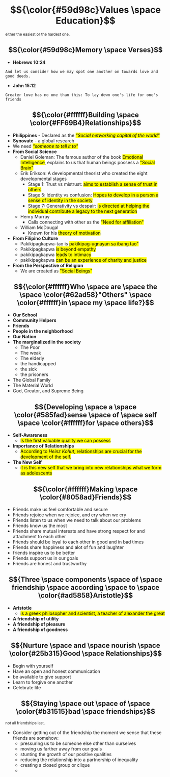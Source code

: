 # $${\color{#59d98c}Values \space Education}$$ 
<sub>either the easiest or the hardest one.</sub>

## $${\color{#59d98c}Memory \space Verses}$$ 
- **Hebrews 10:24**
```
And let us consider how we may spot one another on towards love and good deeds.
```
- **John 15:12**
```
Greater love has no one than this: To lay down one's life for one's friends
```
## $${\color{#ffffff}Building \space \color{#FF69B4}Relationships}$$
- **Philippines** - Declared as the <mark><i>"Social networking capital of the world"</i></mark>
- **Synovate** - a global research
- We need <mark><i>"someone to tell it to"</i></mark>
- **From Social Science**
  - Daniel Goleman: The famous author of the book <mark>Emotional Intelligence</mark>, explains to us that human beings possess a <mark>"Social Brain"</mark>
  - Erik Erikson: A developmental theorist who created the eight developmental stages
    - Stage 1: Trust vs mistrust: <mark>aims to establish a sense of trust in others</mark>
    - Stage 5: Identity vs confusion: <mark>Hopes to develop in a person a sense of identity in the society</mark>
    - Stage 7: Generativity vs despair: <mark>is directed at helping the individual contribute a legacy to the next generation</mark>
  - Henry Murray
    - Calls connecting with other as the <mark>"Need for affiliation"</mark>
  - William McDougal
    - Known for his <mark>theory of motivation</mark>
- **From Filipino Culture**
  - Pakikipagkapwa-tao is <mark>pakikipag-ugnayan sa ibang tao"</mark>
  - Pakikipagkapwa <mark>is beyond empathy</mark>
  - pakikipagkapwa <mark>leads to intimacy</mark>
  - pakikipagkapwa <mark>can be an experience of charity and justice</mark>
- **From the Perspective of Religion**
  - We are created as <mark>"Social Beings"</mark>
## $${\color{#ffffff}Who \space are \space the \space \color{#62ad58}"Others" \space \color{#ffffff}in \space my \space life?}$$
- **Our School**
- **Community Helpers**
- **Friends**
- **People in the neighborhood**
- **Our Nation**
- **The marginalized in the society**
  - The Poor
  - The weak
  - The elderly
  - the handicapped
  - the sick
  - the prisoners
- The Global Family
- The Material World
- God, Creator, and Supreme Being
## $${Developing \space a \space \color{#585fad}sense \space of \space self \space \color{#ffffff}for \space others}$$

- **Self-Awareness**
  - <mark>Is the first valuable quality we can possess
- **Importance of Relationships**
  - <mark> According to <i>Heinz Kohut</i>, relationships are crucial for the development of the self.
- **The New Self**
  - <mark> it is this new self that we bring into new relationships what we form as adolescents
## $${\color{#ffffff}Making \space \color{#8058ad}Friends}$$
- Friends make us feel comfortable and secure
- Friends rejoice when we rejoice, and cry when we cry
- Friends listen to us when we need to talk about our problems
- Friends know us the most
- Friends share mutual interests and have strong respect for and attachment to each other
- Friends should be loyal to each other in good and in bad times
- Friends share happiness and alot of fun and laughter
- friends inspire us to be better
- Friends support us in our goals
- Friends are honest and trustworthy
## $${Three \space components \space of \space friendship \space according \space to \space \color{#ad5858}Aristotle}$$
- **Aristotle**
  - <mark> is a greek philosopher and scientist, a teacher of alexander the great
- **A friendship of utility**
- **A friendship of pleasure**
- **A friendship of goodness**
## $${Nurture \space and \space nourish \space \color{#25b315}Good \space Relationships}$$
- Begin with yourself
- Have an open and honest communication
- be available to give support
- Learn to forgive one another
- Celebrate life
## $${Staying \space out \space of \space \color{#b31515}bad \space friendships}$$
<sub>not all friendships last.</sub>
- Consider getting out of the friendship the moment we sense that these friends are somehow:
  - pressuring us to be someone else other than ourselves
  - moving us farther away from our goals
  - stunting the growth of our positive qualities
  - reducing the relationship into a partnership of inequality
  - creating a closed group or clique
  - 
